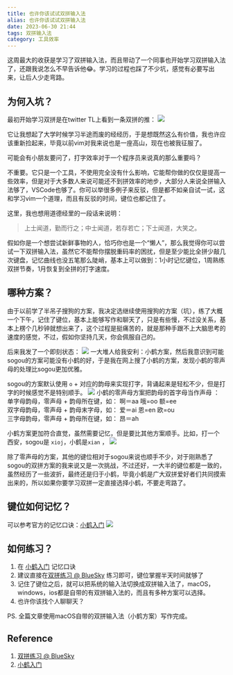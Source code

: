 ```yaml
---
title: 也许你该试试双拼输入法
alias: 也许你该试试双拼输入法
date: 2023-06-30 21:44
tags: 双拼输入法
category: 工具效率
---
```



这周最大的收获是学习了双拼输入法，而且带动了一个同事也开始学习双拼输入法了，还跟我说怎么不早告诉他😂。学习的过程也踩了不少坑，感觉有必要写出来，让后人少走弯路。

## 为何入坑？

最初开始学习双拼是在twitter TL上看到一条双拼的推：
![](https://cdn.jsdelivr.net/gh/zhaohongxuan/picgo@master/20220731150844.png)

它让我想起了大学时候学习半途而废的经经历，于是想既然这么有价值，我也许应该重新捡起来，毕竟以前vim对我来说也是一座高山，现在也被我征服了。

可能会有小朋友要问了，打字效率对于一个程序员来说真的那么重要吗？

不重要。它只是一个工具，不使用完全没有什么影响，它能帮你做的仅仅是提高一些效率，但是对于大多数人来说可能还不到拼效率的地步，大部分人来说全拼输入法够了，VSCode也够了。你可以举很多例子来反驳，但是都不如亲自试一试，这和学习vim一个道理，而且有反驳的时间，键位也都记住了。

这里，我也想用道德经里的一段话来说明：

>上士闻道，勤而行之；中士闻道，若存若亡；下士闻道，大笑之。

假如你是一个想尝试新鲜事物的人，恰巧你也是一个“懒人”，那么我觉得你可以尝试一下双拼输入法，虽然它不能帮你摆脱重码率的困扰，但是至少能比全拼少敲几次键盘，记忆曲线也没五笔那么陡峭，基本上可以做到：1小时记忆键位，1周熟练双拼节奏，1月恢复到全拼的打字速度。

<!-- more -->

## 哪种方案？

由于以前学了半吊子搜狗的方案，我决定选继续使用搜狗的方案（坑），练了大概一个下午，记住了键位，基本上能够写作和聊天了，只是有些慢，不过没关系，基本上楞个几秒钟就想出来了，这个过程是挺痛苦的，就是那种手跟不上大脑思考的速度的感觉，不过，假如你坚持几天，你会佩服自己的。

后来我发了一个即刻状态：
![](https://cdn.jsdelivr.net/gh/zhaohongxuan/picgo@master/20220731143438.png)
一大堆人给我安利：小鹤方案，然后我意识到可能sogou的方案可能没有小鹤的好，于是我在网上搜了小鹤的方案，发现小鹤的零声母的处理比sogou更加优雅。

sogou的方案默认使用 `o` + 对应的韵母来实现打字，背诵起来是轻松不少，但是打字的时候感觉不是特别顺手。
![](https://cdn.jsdelivr.net/gh/zhaohongxuan/picgo@master/20220731121420.png)
小鹤的零声母方案把韵母的首字母当作声母 ：
    单字母韵母，零声母 + 韵母所在键，如： 啊＝aa 哦=oo 额=ee  
    双字母韵母，零声母 + 韵母末字母，如： 爱＝ai 恩=en 欧=ou  
    三字母韵母，零声母 + 韵母所在键，如： 昂＝ah
    
小鹤方案更加符合直觉，虽然需要记忆，但是要比其他方案顺手。比如，打一个 西安，sogou是
`xioj`，小鹤是`xian` ，
![](https://cdn.jsdelivr.net/gh/zhaohongxuan/picgo@master/20220731121321.png)


    

除了零声母的方案，其他的键位相对于sogou来说也顺手不少，对于刚熟悉了sogou的双拼方案的我来说又是一次挑战，不过还好，一大半的键位都是一致的，虽然经历了一些波折，最终还是归于小鹤，毕竟小鹤是广大双拼爱好者们共同摸索出来的，所以如果你要学习双拼一定直接选择小鹤，不要走弯路了。

## 键位如何记忆？

可以参考官方的记忆口诀：[小鹤入门](https://help.flypy.com/#/up)
![](https://cdn.jsdelivr.net/gh/zhaohongxuan/picgo@master/20220731122811.png)


## 如何练习？

1.  在 [小鹤入门](https://help.flypy.com/#/) 记忆口诀
2. 建议直接在[双拼练习 @ BlueSky](https://api.ihint.me/shuang/) 练习即可，键位掌握半天时间就够了
3. 记住了键位之后，就可以把系统的输入法切换成双拼输入法了，macOS，windows，ios都是自带的有双拼输入法的，而且有多种方案可以选择。
4. 也许你该找个人聊聊天？

PS. 全篇文章使用macOS自带的双拼输入法（小鹤方案）写作完成。

## Reference 
1. [双拼练习 @ BlueSky](https://api.ihint.me/shuang/)
2. [小鹤入门](https://help.flypy.com/#/)